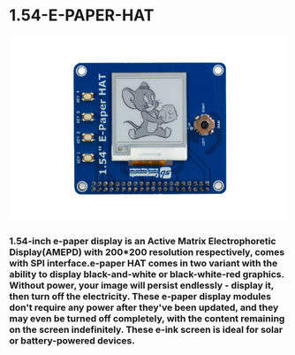 # 1.54-E-PAPER-HAT

<img src = "https://github.com/sbcshop/1.54-E-Paper-HAT/blob/main/images/img1.png" />

### 1.54-inch e-paper display is an Active Matrix Electrophoretic Display(AMEPD) with 200*200 resolution respectively, comes with SPI interface.e-paper HAT comes in two variant with the ability to display black-and-white or black-white-red graphics. Without power, your image will persist endlessly - display it, then turn off the electricity. These e-paper display modules don't require any power after they've been updated, and they may even be turned off completely, with the content remaining on the screen indefinitely. These e-ink screen is ideal for solar or battery-powered devices.
